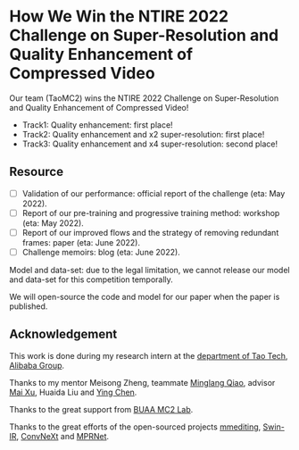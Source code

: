 # How We Win the NTIRE 2022 Challenge on Super-Resolution and Quality Enhancement of Compressed Video

Our team (TaoMC2) wins the NTIRE 2022 Challenge on Super-Resolution and Quality Enhancement of Compressed Video!

- Track1: Quality enhancement: first place!
- Track2: Quality enhancement and x2 super-resolution: first place!
- Track3: Quality enhancement and x4 super-resolution: second place!

## Resource

- [ ] Validation of our performance: official report of the challenge (eta: May 2022).
- [ ] Report of our pre-training and progressive training method: workshop (eta: May 2022).
- [ ] Report of our improved flows and the strategy of removing redundant frames: paper (eta: June 2022).
- [ ] Challenge memoirs: blog (eta: June 2022).

Model and data-set: due to the legal limitation, we cannot release our model and data-set for this competition temporally.

We will open-source the code and model for our paper when the paper is published.

## Acknowledgement

This work is done during my research intern at the [department of Tao Tech, Alibaba Group](https://tech.taobao.org).

Thanks to my mentor Meisong Zheng, teammate [Minglang Qiao](https://github.com/MinglangQiao), advisor [Mai Xu](https://scholar.google.com/citations?user=JdhDuXAAAAAJ), Huaida Liu and [Ying Chen](https://scholar.google.com/citations?user=NpTmcKEAAAAJ).

Thanks to the great support from [BUAA MC2 Lab](http://www.buaamc2.net).

Thanks to the great efforts of the open-sourced projects [mmediting](https://github.com/open-mmlab/mmediting), [Swin-IR](https://github.com/JingyunLiang/SwinIR), [ConvNeXt](https://github.com/facebookresearch/ConvNeXt) and [MPRNet](https://github.com/swz30/MPRNet).
